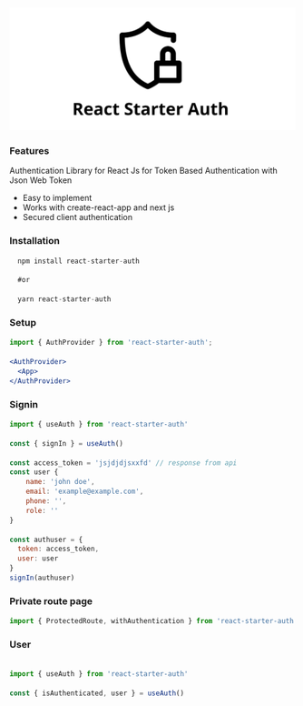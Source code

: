 <div align="center">
        <a href="#" title="React Starter Authentication">
            <img src="https://github.com/akosidencio/react-starter-auth/blob/main/react-starter-auth.png" alt="React Starter Authentication" />
        </a>
</div>


### Features

Authentication Library for React Js for Token Based Authentication with Json Web Token
- Easy to implement
- Works with create-react-app and next js
- Secured client authentication

### Installation
```jsx
  npm install react-starter-auth

  #or 

  yarn react-starter-auth
```

### Setup

```jsx
import { AuthProvider } from 'react-starter-auth';

<AuthProvider>
  <App>
</AuthProvider>

```
### Signin

```jsx
import { useAuth } from 'react-starter-auth'

const { signIn } = useAuth()

const access_token = 'jsjdjdjsxxfd' // response from api
const user {
    name: 'john doe',
    email: 'example@example.com',
    phone: '',
    role: ''
}

const authuser = {
  token: access_token,
  user: user
}
signIn(authuser)

```

### Private route page

```jsx
import { ProtectedRoute, withAuthentication } from 'react-starter-auth'

```

### User 

```jsx

import { useAuth } from 'react-starter-auth'

const { isAuthenticated, user } = useAuth()

```


